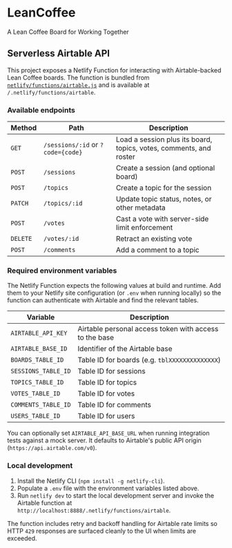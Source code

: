 # LeanCoffee

A Lean Coffee Board for Working Together

## Serverless Airtable API

This project exposes a Netlify Function for interacting with Airtable-backed
Lean Coffee boards. The function is bundled from [`netlify/functions/airtable.js`](netlify/functions/airtable.js)
and is available at `/.netlify/functions/airtable`.

### Available endpoints

| Method | Path | Description |
| --- | --- | --- |
| `GET` | `/sessions/:id` or `?code={code}` | Load a session plus its board, topics, votes, comments, and roster |
| `POST` | `/sessions` | Create a session (and optional board) |
| `POST` | `/topics` | Create a topic for the session |
| `PATCH` | `/topics/:id` | Update topic status, notes, or other metadata |
| `POST` | `/votes` | Cast a vote with server-side limit enforcement |
| `DELETE` | `/votes/:id` | Retract an existing vote |
| `POST` | `/comments` | Add a comment to a topic |

### Required environment variables

The Netlify Function expects the following values at build and runtime. Add them
to your Netlify site configuration (or `.env` when running locally) so the
function can authenticate with Airtable and find the relevant tables.

| Variable | Description |
| --- | --- |
| `AIRTABLE_API_KEY` | Airtable personal access token with access to the base |
| `AIRTABLE_BASE_ID` | Identifier of the Airtable base |
| `BOARDS_TABLE_ID` | Table ID for boards (e.g. `tblXXXXXXXXXXXXXX`) |
| `SESSIONS_TABLE_ID` | Table ID for sessions |
| `TOPICS_TABLE_ID` | Table ID for topics |
| `VOTES_TABLE_ID` | Table ID for votes |
| `COMMENTS_TABLE_ID` | Table ID for comments |
| `USERS_TABLE_ID` | Table ID for users |

You can optionally set `AIRTABLE_API_BASE_URL` when running integration tests
against a mock server. It defaults to Airtable's public API origin
(`https://api.airtable.com/v0`).

### Local development

1. Install the Netlify CLI (`npm install -g netlify-cli`).
2. Populate a `.env` file with the environment variables listed above.
3. Run `netlify dev` to start the local development server and invoke the
   Airtable function at `http://localhost:8888/.netlify/functions/airtable`.

The function includes retry and backoff handling for Airtable rate limits so
HTTP `429` responses are surfaced cleanly to the UI when limits are exceeded.
